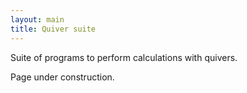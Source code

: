```yaml
---
layout: main
title: Quiver suite
---
```


Suite of programs to perform calculations with quivers.

Page under construction.